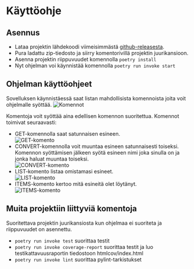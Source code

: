 # Käyttöohje

## Asennus
- Lataa projektin lähdekoodi viimeisimmästä [github-releasesta](https://github.com/Joni23452/ot-harjoitustyo/releases). 
- Pura ladattu zip-tiedosto ja siirry komentorivillä projektin juurikansioon.
- Asenna projektin riippuvuudet komennolla ```poetry install```  
- Nyt ohjelman voi käynnistää komennolla ```poetry run invoke start```  

## Ohjelman käyttöohjeet

Sovelluksen käynnistäessä saat listan mahdollisista komennoista joita voit ohjelmalle syöttää.
![Komennot](/ot-harjoitustyo/dokumentaatio/kuvat/komennot.png)  

Komentoja voit syöttää aina edellisen komennon suoritettua. Komennot toimivat seuraavasti:
- GET-komennolla saat satunnaisen esineen.  
![GET-komento](/ot-harjoitustyo/dokumentaatio/kuvat/GET.png)  
- CONVERT-komennolla voit muuntaa esineen satunnaisesti toiseksi. Komennon syöttämisen jälkeen syötä esineen nimi joka sinulla on ja jonka haluat muuntaa toiseksi.  
![CONVERT-komento](/ot-harjoitustyo/dokumentaatio/kuvat/CONVERT.png)
- LIST-komento listaa omistamasi esineet.  
![LIST-komento](/ot-harjoitustyo/dokumentaatio/kuvat/LIST.png)
- ITEMS-komento kertoo mitä esineitä olet löytänyt.  
![ITEMS-komento](/ot-harjoitustyo/dokumentaatio/kuvat/ITEMS.png)

## Muita projektiin liittyviä komentoja
Suoritettava projektin juurikansiosta kun ohjelmaa ei suoriteta ja riippuvuudet on asennettu.
- ```poetry run invoke test``` suorittaa testit  
- ```poetry run invoke coverage-report``` suorittaa testit ja luo testikattavuusraportin tiedostoon htmlcov/index.html  
- ```poetry run invoke lint``` suorittaa pylint-tarkistukset  
